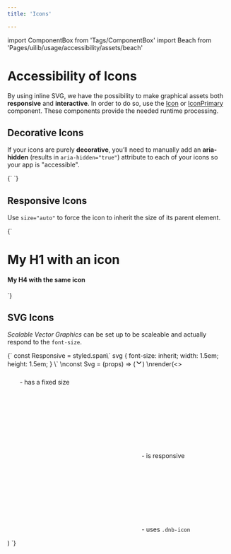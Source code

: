 ```yaml
---
title: 'Icons'

---
```


import ComponentBox from 'Tags/ComponentBox'
import Beach from 'Pages/uilib/usage/accessibility/assets/beach'

# Accessibility of Icons

By using inline SVG, we have the possibility to make graphical assets both **responsive** and **interactive**. In order to do so, use the [Icon](/uilib/components/icon) or [IconPrimary](/uilib/components/icon-primary) component. These components provide the needed runtime processing.

## Decorative Icons

If your icons are purely **decorative**, you’ll need to manually add an **aria-hidden** (results in `aria-hidden="true"`) attribute to each of your icons so your app is "accessible".

<ComponentBox scope={{Beach}}>
{`
<Icon icon={Beach} size="64" title="Beach" aria-hidden="true" />
`}
</ComponentBox>

## Responsive Icons

Use `size="auto"` to force the icon to inherit the size of its parent element.

<ComponentBox scope={{Beach}}>
{`
<h1>My H1 with an icon <Icon icon={Beach} title="Beach" size="auto" /></h1>
<h4>My H4 with the same icon <Icon icon={Beach} title="Beach" size="auto" /></h4>
`}
</ComponentBox>

## SVG Icons

_Scalable Vector Graphics_ can be set up to be scaleable and actually respond to the `font-size`.

<ComponentBox scope={{Beach}} useRender>
{`
const Responsive = styled.span\`
  svg {
    font-size: inherit;
    width: 1.5em;
    height: 1.5em;
  }
\`
\nconst Svg = (props) => (<svg
  width="16"
  height="16"
  viewBox="0 0 16 16"
  fill="none"
  xmlns="http://www.w3.org/2000/svg"
  {...props}
>
  <path
    fillRule="evenodd"
    clipRule="evenodd"
    d="M4.03 5.22a.75.75 0 0 0-1.06 1.06l4.5 4.5a.75.75 0 0 0 1.06 0l4.5-4.5a.75.75 0 0 0-1.06-1.06L8 9.19 4.03 5.22z"
    fill="#000"
  />
</svg>)
\nrender(<>
  <p>
    <Svg width="24" height="24" /> - has a fixed size
  </p>
  <p>
    <Responsive><Svg /></Responsive> - is responsive
  </p>
  <p>
    <span className="dnb-icon dnb-icon--medium">
      <Svg />
    </span> - uses <code>.dnb-icon</code>
  </p>
</>)
`}
</ComponentBox>
